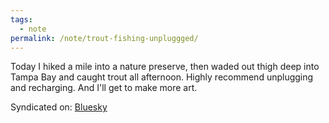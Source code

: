 ```yaml
---
tags:
  - note
permalink: /note/trout-fishing-unpluggged/
---
```


Today I hiked a mile into a nature preserve, then waded out thigh deep into Tampa Bay and caught trout all afternoon. Highly recommend unplugging and recharging. And I'll get to make more art.

<a class="u-bridgy-fed" href="https://fed.brid.gy/" hidden="from-humans"></a>
<a class="u-bridgy" href="https://brid.gy/publish/bluesky" hidden="from-humans"></a>
<data class="p-bridgy-omit-link" value="maybe" />

Syndicated on: <a href="https://bsky.app/profile/michaelbishop.me/post/3kmbv2yyauy2u" class="u-syndication">Bluesky</a>
